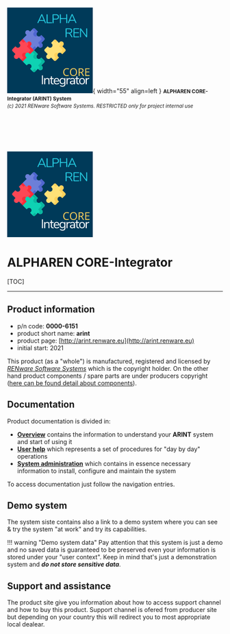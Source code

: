 ![arint_logo](pictures/arint_logo.png){ width="55" align=left }
<small markdown>**ALPHAREN CORE-Integrator (ARINT) System**<br>
*(c) 2021 RENware Software Systems. RESTRICTED only for project internal use*
</small><br><br><br><br><br><br>



![arint_logo](pictures/arint_logo.png) <!--#NOTE do not drop as this takes place of cover -->

# ALPHAREN CORE-Integrator

[TOC]

***


## Product information

* p/n code: **0000-6151**
* product short name: **arint**
* product page: [http://arint.renware.eu](http://arint.renware.eu)
* initial start: 2021

This product (as a "whole") is manufactured, registered and licensed by [*RENware Software Systems*](http://www.renware.eu) which is the copyright holder. On the other hand product components / spare parts are under producers copyright ([here can be found detail about components](810-DSGN/130.02-Overview.md)).




## Documentation

Product documentation is divided in:

* **[Overview](./810-DSGN/130.02-Overview.md)** contains the information to understand your **ARINT** system and start of using it
* **[User help](./880-RLSE/euma/euma_catalog.md)** which represents a set of procedures for "day by day" operations
* **[System administration](./880-RLSE/adma/adma_catalog.md)** which contains in essence necessary information to install, configure and maintain the system

To access documentation just follow the navigation entries.




## Demo system

The system siste contains also a link to a demo system where you can see & try the system "at work" and try its capabilities.

!!! warning "Demo system data"
    Pay attention that this system is just a demo and no saved data is guaranteed to be preserved even your information is stored under your "user context". Keep in mind that's just a demonstration system and ***do not store sensitive data***.




## Support and assistance

The product site give you information about how to access support channel and how to buy this product. Support channel is ofered from producer site but depending on your country this will redirect you to most appropriate local dealear.


